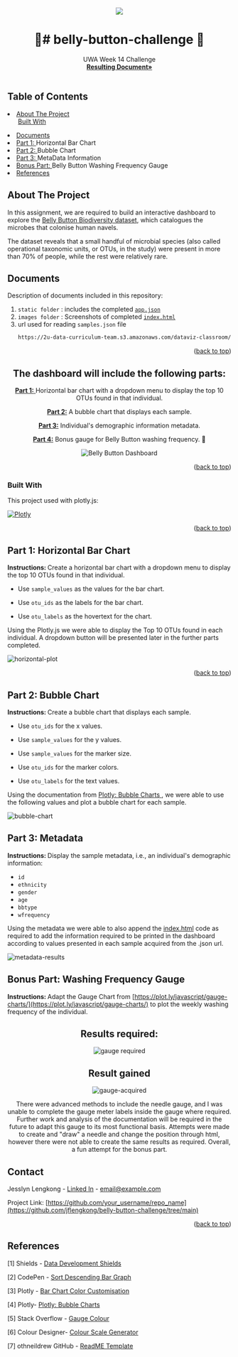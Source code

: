 <!-- Improved compatibility of back to top link: See: https://github.com/othneildrew/Best-README-Template/pull/73 -->
<a name="readme-top"></a>
<!--
*** Thanks for checking out the Best-README-Template. If you have a suggestion
*** that would make this better, please fork the repo and create a pull request
*** or simply open an issue with the tag "enhancement".
*** Don't forget to give the project a star!
*** Thanks again! Now go create something AMAZING! :D
-->

<!-- PROJECT SHIELDS -->
<!--
*** I'm using markdown "reference style" links for readability.
*** Reference links are enclosed in brackets [ ] instead of parentheses ( ).
*** See the bottom of this document for the declaration of the reference variables
*** for contributors-url, forks-url, etc. This is an optional, concise syntax you may use.
*** https://www.markdownguide.org/basic-syntax/#reference-style-links

[![Contributors][contributors-shield]][contributors-url]
[![Forks][forks-shield]][forks-url]
[![Stargazers][stars-shield]][stars-url]
[![Issues][issues-shield]][issues-url]
[![MIT License][license-shield]][license-url]
[![LinkedIn][linkedin-shield]][linkedin-url]
-->


<!-- PROJECT LOGO -->
<br />
<div align="center">
    <img src="https://github.com/jflengkong/belly-button-challenge/blob/main/images/bacteria.png">

  <h1 align="center"> 🦠# belly-button-challenge 🦠</h1>

  <p align="center">
    UWA Week 14 Challenge
    <br />
    <a href="https://jflengkong.github.io/belly-button-challenge/"><strong>Resulting Document»</strong></a>
    <br />
    <br />
    <!--
    <a href="https://github.com/othneildrew/Best-README-Template">View Demo</a>
    ·
    <a href="https://github.com/othneildrew/Best-README-Template/issues">Report Bug</a>
    ·
    <a href="https://github.com/othneildrew/Best-README-Template/issues">Request Feature</a>
    --> 
  </p>
</div>



<!-- TABLE OF CONTENTS -->
<h2> Table of Contents </h2>
  <li> 
    <a href="#about-the-project">About The Project</a> 
    <ul>
      <a href="#built-with">Built With</a>
    </ul>
   <li>
   <a href="#documents">Documents</a>
   </li> 
   <li> 
      <a href="#part-1-horizontal-bar-chart">Part 1: </a> Horizontal Bar Chart
   </li>
   <li> 
      <a href="#part-2-bubble-chart">Part 2: </a> Bubble Chart 
   </li>
   <li>
      <a href="#part-3-metadata">Part 3: </a> MetaData Information 
    </li>   
    <li>
      <a href="#bonus-part-washing-frequency-gauge">Bonus Part: </a> Belly Button Washing Frequency Gauge 
    </li>
    <li>
      <a href="#references">References</a> 
    </li>
    </li> 


<!-- ABOUT THE PROJECT -->
## About The Project

In this assignment, we are required to build an interactive dashboard to explore the [Belly Button Biodiversity dataset](http://robdunnlab.com/projects/belly-button-biodiversity/), which catalogues the microbes that colonise human navels.

The dataset reveals that a small handful of microbial species (also called operational taxonomic units, or OTUs, in the study) were present in more than 70% of people, while the rest were relatively rare. 

## Documents 

Description of documents included in this repository:

1. `static folder` : includes the completed [`app.json`](https://github.com/jflengkong/belly-button-challenge/blob/main/static/js/app.js)
2. `images folder` : Screenshots of completed [`index.html`](https://github.com/jflengkong/belly-button-challenge/blob/main/index.html)
3. url used for reading `samples.json` file 
   ```sh
   https://2u-data-curriculum-team.s3.amazonaws.com/dataviz-classroom/v1.1/14-Interactive-Web-Visualizations/02-Homework/samples.json
   ```
<!--
4. Install NPM packages
   ```sh
   npm install
   ```
5. Enter your API in `config.js`
   ```js
   const API_KEY = 'ENTER YOUR API';
   ```
--> 
<p align="right">(<a href="#readme-top">back to top</a>)</p>



<div align="center">
<b> <h2> The dashboard will include the following parts: </h2> </b> 

<a href="#part-1"> <b> Part 1:</b> </a> Horizontal bar chart with a dropdown menu to display the top 10 OTUs found in that individual.

<a href="#part-2"><b> Part 2:</b></a> A bubble chart that displays each sample.

<a href="#part-3"> <b>Part 3:</b></a> Individual's demographic information metadata.

<a href="#bonus-part"><b> Part 4:</b></a> Bonus gauge for Belly Button washing frequency. 🛁 

![Belly Button Dashboard](https://github.com/jflengkong/belly-button-challenge/blob/main/images/dashboard-complete.gif)

<p align="right">(<a href="#readme-top">back to top</a>)</p>
</div>

### Built With 

This project used with plotly.js: 

[![Plotly][plotly.js]][plotlyjs-url]

<!-- --> 
<!--[![Vue][Vue.js]][Vue-url]
[![Angular][Angular.io]][Angular-url]
[![Svelte][Svelte.dev]][Svelte-url]
[![Laravel][Laravel.com]][Laravel-url]
 [![Bootstrap][Bootstrap.com]][Bootstrap-url]
[![JQuery][JQuery.com]][JQuery-url] 
--> 

<p align="right">(<a href="#readme-top">back to top</a>)</p>


<!-- GETTING STARTED -->
<!--
## Getting Started

This is an example of how you may give instructions on setting up your project locally.
To get a local copy up and running follow these simple example steps.

### Prerequisites

This is an example of how to list things you need to use the software and how to install them.
* npm
  ```sh
  npm install npm@latest -g
  ```
--> 

<!-- USAGE EXAMPLES -->
## Part 1: Horizontal Bar Chart
<b> Instructions: </b> Create a horizontal bar chart with a dropdown menu to display the top 10 OTUs found in that individual.

- Use `sample_values` as the values for the bar chart.

- Use `otu_ids` as the labels for the bar chart.

- Use `otu_labels` as the hovertext for the chart.

Using the Plotly.js we were able to display the Top 10 OTUs found in each individual. A dropdown button will be presented later in the further parts completed. 

![horizontal-plot](https://github.com/jflengkong/belly-button-challenge/blob/main/images/horizontal-plot.gif) 

<p align="right">(<a href="#readme-top">back to top</a>)</p>



<!-- ROADMAP -->
## Part 2: Bubble Chart 
<b> Instructions: </b> Create a bubble chart that displays each sample. 

- Use `otu_ids` for the x values.

- Use `sample_values` for the y values.

- Use `sample_values` for the marker size.

- Use `otu_ids` for the marker colors.

- Use `otu_labels` for the text values.

Using the documentation from [Plotly: Bubble Charts ](https://plotly.com/javascript/bubble-charts/), we were able to use the following values and plot a bubble chart for each sample. 

![bubble-chart](https://github.com/jflengkong/belly-button-challenge/blob/main/images/bubble-chart.gif) 

## Part 3: Metadata 
<b> Instructions: </b> Display the sample metadata, i.e., an individual's demographic information:
- `id`
- `ethnicity`
- `gender`
- `age`
- `bbtype`
- `wfrequency` 

Using the metadata we were able to also append the [index.html](https://github.com/jflengkong/belly-button-challenge/blob/main/index.html) code as required to add the information required to be printed in the dashboard according to values presented in each sample acquired from the .json url. 

![metadata-results](https://github.com/jflengkong/belly-button-challenge/blob/main/images/metadata-results%20.gif)

## Bonus Part: Washing Frequency Gauge  
<b> Instructions: </b> Adapt the Gauge Chart from [https://plot.ly/javascript/gauge-charts/](https://plot.ly/javascript/gauge-charts/) to plot the weekly washing frequency of the individual. 

<div align="center">
<b> <h2> Results required: </h2> </b> 

![gauge required](https://github.com/jflengkong/belly-button-challenge/blob/main/images/belly-button-gauge.jpg) 

</div> 

<div align="center">
    
<b> <h2>  Result gained </h2> </b> 
![gauge-acquired](https://github.com/jflengkong/belly-button-challenge/blob/main/images/gauge-got.png) 

There were advanced methods to include the needle gauge, and I was unable to complete the gauge meter labels inside the gauge where required. Further work and analysis of the documentation will be required in the future to adapt this gauge to its most functional basis. Attempts were made to create and "draw" a needle and change the position through html, however there were not able to create the same results as required. Overall, a fun attempt for the bonus part. 

</div> 
<!--
- [x] Add Changelog
- [x] Add back to top links
- [ ] Add Additional Templates w/ Examples
- [ ] Add "components" document to easily copy & paste sections of the readme
- [ ] Multi-language Support

See the [open issues](https://github.com/othneildrew/Best-README-Template/issues) for a full list of proposed features (and known issues).

<p align="right">(<a href="#readme-top">back to top</a>)</p>
--> 


<!-- CONTRIBUTING -->
<!--
## Contributing

Contributions are what make the open source community such an amazing place to learn, inspire, and create. Any contributions you make are **greatly appreciated**.

If you have a suggestion that would make this better, please fork the repo and create a pull request. You can also simply open an issue with the tag "enhancement".
Don't forget to give the project a star! Thanks again!

1. Fork the Project
2. Create your Feature Branch (`git checkout -b feature/AmazingFeature`)
3. Commit your Changes (`git commit -m 'Add some AmazingFeature'`)
4. Push to the Branch (`git push origin feature/AmazingFeature`)
5. Open a Pull Request

<p align="right">(<a href="#readme-top">back to top</a>)</p>
--> 


<!-- LICENSE -->
<!--
## License

Distributed under the MIT License. See `LICENSE.txt` for more information.

<p align="right">(<a href="#readme-top">back to top</a>)</p>
--> 

<!-- CONTACT -->
## Contact

Jesslyn Lengkong - [Linked In](https://twitter.com/your_username) - email@example.com

Project Link: [https://github.com/your_username/repo_name](https://github.com/jflengkong/belly-button-challenge/tree/main)

<p align="right">(<a href="#readme-top">back to top</a>)</p


<!-- ACKNOWLEDGMENTS -->
## References
[1] Shields - [Data Development Shields](https://github.com/Ileriayo/markdown-badges)

[2] CodePen - [Sort Descending Bar Graph](https://codepen.io/etpinard/pen/YEbWoO?editors=0010 ) 

[3] Plotly - [Bar Chart Color Customisation](https://plotly.com/javascript/bar-charts/?_ga=2.127167949.1186035819.1698331890-746224894.1698331890#customizing-individual-bar-colors)

[4] Plotly- [Plotly: Bubble Charts](https://plotly.com/javascript/bubble-charts/)

[5] Stack Overflow - [Gauge Colour](https://stackoverflow.com/questions/67635512/plotly-colorscale-in-scatter-data-plot)

[6] Colour Designer- [Colour Scale Generator](https://colordesigner.io/gradient-generator)

[7] othneildrew GitHub - [ReadME Template](https://github.com/othneildrew/Best-README-Template#built-with)

[plotly.js]:https://img.shields.io/badge/Plotly-%233F4F75.svg?style=for-the-badge&logo=plotly&logoColor=white
[plotlyjs-url]: https://plotly.com/javascript/

<!--
* [Choose an Open Source License](https://choosealicense.com)
* [GitHub Emoji Cheat Sheet](https://www.webpagefx.com/tools/emoji-cheat-sheet)
* [Malven's Flexbox Cheatsheet](https://flexbox.malven.co/)
* [Malven's Grid Cheatsheet](https://grid.malven.co/)
* [Img Shields](https://shields.io)
* [GitHub Pages](https://pages.github.com)
* [Font Awesome](https://fontawesome.com)
* [React Icons](https://react-icons.github.io/react-icons/search)
<p align="right">(<a href="#readme-top">back to top</a>)</p>
--> 


<!-- MARKDOWN LINKS & IMAGES --
<!-- https://www.markdownguide.org/basic-syntax/#reference-style-links -->
<!--
[contributors-shield]: https://img.shields.io/github/contributors/othneildrew/Best-README-Template.svg?style=for-the-badge
[contributors-url]: https://github.com/othneildrew/Best-README-Template/graphs/contributors
[forks-shield]: https://img.shields.io/github/forks/othneildrew/Best-README-Template.svg?style=for-the-badge
[forks-url]: https://github.com/othneildrew/Best-README-Template/network/members
[stars-shield]: https://img.shields.io/github/stars/othneildrew/Best-README-Template.svg?style=for-the-badge
[stars-url]: https://github.com/othneildrew/Best-README-Template/stargazers
[issues-shield]: https://img.shields.io/github/issues/othneildrew/Best-README-Template.svg?style=for-the-badge
[issues-url]: https://github.com/othneildrew/Best-README-Template/issues
[license-shield]: https://img.shields.io/github/license/othneildrew/Best-README-Template.svg?style=for-the-badge
[license-url]: https://github.com/othneildrew/Best-README-Template/blob/master/LICENSE.txt
[linkedin-shield]: https://img.shields.io/badge/-LinkedIn-black.svg?style=for-the-badge&logo=linkedin&colorB=555
[linkedin-url]: https://linkedin.com/in/othneildrew
[product-screenshot]: images/screenshot.png
[Next.js]: https://img.shields.io/badge/next.js-000000?style=for-the-badge&logo=nextdotjs&logoColor=white
[Next-url]: https://nextjs.org/
[React.js]: https://img.shields.io/badge/React-20232A?style=for-the-badge&logo=react&logoColor=61DAFB
[React-url]: https://reactjs.org/
[Vue.js]: https://img.shields.io/badge/Vue.js-35495E?style=for-the-badge&logo=vuedotjs&logoColor=4FC08D
[Vue-url]: https://vuejs.org/
[Angular.io]: https://img.shields.io/badge/Angular-DD0031?style=for-the-badge&logo=angular&logoColor=white
[Angular-url]: https://angular.io/
[Svelte.dev]: https://img.shields.io/badge/Svelte-4A4A55?style=for-the-badge&logo=svelte&logoColor=FF3E00
[Svelte-url]: https://svelte.dev/
[Laravel.com]: https://img.shields.io/badge/Laravel-FF2D20?style=for-the-badge&logo=laravel&logoColor=white
[Laravel-url]: https://laravel.com
[Bootstrap.com]: https://img.shields.io/badge/Bootstrap-563D7C?style=for-the-badge&logo=bootstrap&logoColor=white
[Bootstrap-url]: https://getbootstrap.com
[JQuery.com]: https://img.shields.io/badge/jQuery-0769AD?style=for-the-badge&logo=jquery&logoColor=white
[JQuery-url]: https://jquery.com 
--> 
